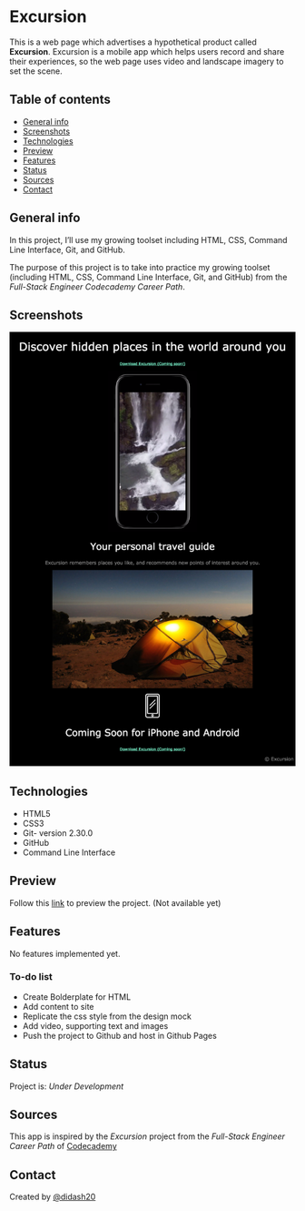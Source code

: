 # Excursion
This is a web page which advertises a hypothetical product called **Excursion**. Excursion is a mobile app which helps users record and share their experiences, so the web page uses video and landscape imagery to set the scene.


## Table of contents
* [General info](#general-info)
* [Screenshots](#screenshots)
* [Technologies](#technologies)
* [Preview](#preview)
* [Features](#features)
* [Status](#status)
* [Sources](#sources)
* [Contact](#contact)

## General info
In this project, I’ll use my growing toolset including HTML, CSS, Command Line Interface, Git, and GitHub.

The purpose of this project is to take into practice my growing toolset (including HTML, CSS, Command Line Interface, Git, and GitHub) from the _Full-Stack Engineer Codecademy Career Path_.

## Screenshots
![Final result](./mocks/excursion-design-mock.png)

## Technologies
* HTML5
* CSS3
* Git- version 2.30.0
* GitHub
* Command Line Interface

## Preview
Follow this [link](http://didash20.github.io/Excursion) to preview the project. (Not available yet)

## Features
No features implemented yet.

### To-do list 
* Create Bolderplate for HTML
* Add content to site
* Replicate the css style from the design mock
* Add video, supporting text and images
* Push the project to Github and host in Github Pages

## Status
Project is: _Under Development_

## Sources
This app is inspired by the _Excursion_ project from the _Full-Stack Engineer Career Path_ of [Codecademy](https://www.codecademy.com)


## Contact
Created by [@didash20](https://github.com/didash20)